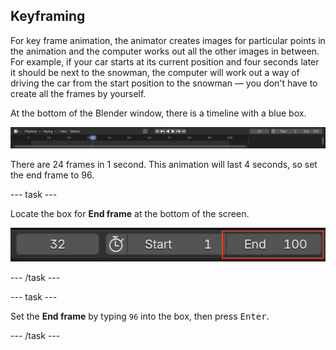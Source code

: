 ## Keyframing

For key frame animation, the animator creates images for particular points in the animation and the computer works out all the other images in between. For example, if your car starts at its current position and four seconds later it should be next to the snowman, the computer will work out a way of driving the car from the start position to the snowman — you don't have to create all the frames by yourself.

At the bottom of the Blender window, there is a timeline with a blue box.

![Timeline](images/blender-timeline.png)

There are 24 frames in 1 second. This animation will last 4 seconds, so set the end frame to 96.

\--- task \---

Locate the box for **End frame** at the bottom of the screen.

![End frame](images/end-frame.png)

\--- /task \---

\--- task \---

Set the **End frame** by typing `96` into the box, then press <kbd>Enter</kbd>.

\--- /task \---